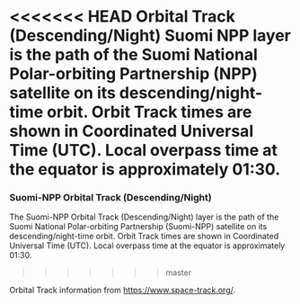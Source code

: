 <<<<<<< HEAD
Orbital Track (Descending/Night) Suomi NPP layer is the path of the Suomi National Polar-orbiting Partnership (NPP) satellite on its descending/night-time orbit. Orbit Track times are shown in Coordinated Universal Time (UTC). Local overpass time at the equator is approximately 01:30.
=======
###  Suomi-NPP Orbital Track (Descending/Night)
The Suomi-NPP Orbital Track (Descending/Night) layer is the path of the Suomi National Polar-orbiting Partnership (Suomi-NPP) satellite on its descending/night-time orbit. Orbit Track times are shown in Coordinated Universal Time (UTC). Local overpass time at the equator is approximately 01:30.
>>>>>>> master

Orbital Track information from <https://www.space-track.org/>.
